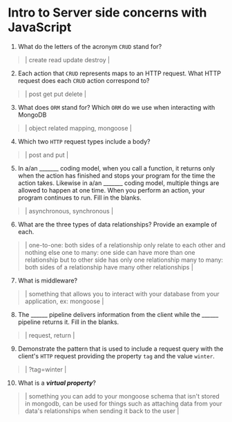 # Intro to Server side concerns with JavaScript
01. What do the letters of the acronym `CRUD` stand for?

  > | create read update destroy |

02. Each action that `CRUD` represents maps to an HTTP request. What HTTP request does each `CRUD` action correspond to?

  > | post get put delete |

03. What does `ORM` stand for? Which `ORM` do we use when interacting with MongoDB

  > | object related mapping, mongoose  |

04. Which two `HTTP` request types include a body?

  > | post and put |

05. In a/an _______ coding model, when you call a function, it returns only when the action has finished and stops your program for the time the action takes. Likewise in a/an _______ coding model, multiple things are allowed to happen at one time. When you perform an action, your program continues to run.  Fill in the blanks.

  > | asynchronous, synchronous |

06. What are the three types of data relationships? Provide an example of each.

  > | one-to-one: both sides of a relationship only relate to each other and nothing else
  one to many: one side can have more than one relationship but to other side has only one relationship
  many to many: both sides of a relationship have many other relationships    |

07. What is middleware?

  > | something that allows you to interact with your database from your application, ex: mongoose  |

08. The ______ pipeline delivers information from the client while the ______ pipeline returns it. Fill in the blanks. 

  > | request, return |

09. Demonstrate the pattern that is used to include a request query with the client's `HTTP` request providing the property `tag` and the value `winter`.

  > | ?tag=winter  |

10. What is a ***virtual property***?

  > | something you can add to your mongoose schema that isn't stored in mongodb, can be used for things such as attaching data from your data's relationships when sending it back to the user  |
